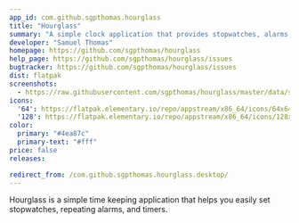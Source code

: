 ```yaml
---
app_id: com.github.sgpthomas.hourglass
title: "Hourglass"
summary: "A simple clock application that provides stopwatches, alarms, and timers"
developer: "Samuel Thomas"
homepage: https://github.com/sgpthomas/hourglass
help_page: https://github.com/sgpthomas/hourglass/issues
bugtracker: https://github.com/sgpthomas/hourglass/issues
dist: flatpak
screenshots:
  - https://raw.githubusercontent.com/sgpthomas/hourglass/master/data/screenshots/alarm.png
icons:
  '64': https://flatpak.elementary.io/repo/appstream/x86_64/icons/64x64/com.github.sgpthomas.hourglass.png
  '128': https://flatpak.elementary.io/repo/appstream/x86_64/icons/128x128/com.github.sgpthomas.hourglass.png
color:
  primary: "#4ea87c"
  primary-text: "#fff"
price: false
releases:

redirect_from: /com.github.sgpthomas.hourglass.desktop/
---
```


<p>Hourglass is a simple time keeping application that helps you easily set stopwatches, repeating alarms, and timers.</p>